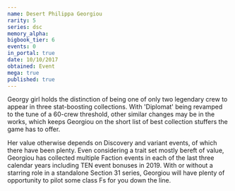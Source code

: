 ```yaml
---
name: Desert Philippa Georgiou
rarity: 5
series: dsc
memory_alpha:
bigbook_tier: 6
events: 0
in_portal: true
date: 10/10/2017
obtained: Event
mega: true
published: true
---
```


Georgy girl holds the distinction of being one of only two legendary crew to appear in three stat-boosting collections. With 'Diplomat' being revamped to the tune of a 60-crew threshold, other similar changes may be in the works, which keeps Georgiou on the short list of best collection stuffers the game has to offer.

Her value otherwise depends on Discovery and variant events, of which there have been plenty. Even considering a trait set mostly bereft of value, Georgiou has collected multiple Faction events in each of the last three calendar years including TEN event bonuses in 2019. With or without a starring role in a standalone Section 31 series, Georgiou will have plenty of opportunity to pilot some class Fs for you down the line.
